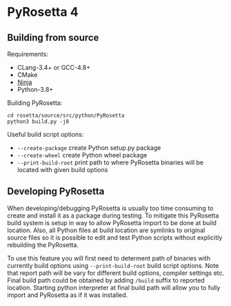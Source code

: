
PyRosetta 4
===========

Building from source
--------------------

Requirements:
* CLang-3.4+ or GCC-4.8+
* CMake
* [Ninja](https://ninja-build.org/)
* Python-3.8+

Building PyRosetta:
```
cd rosetta/source/src/python/PyRosetta
python3 build.py -j8
```

Useful build script options:
* `--create-package` create Python setup.py package
* `--create-wheel` create Python wheel package
* `--print-build-root` print path to where PyRosetta binaries will be located with given build options


Developing PyRosetta
---------------------------
When developing/debugging PyRosetta is usually too time consuming to create and install it as a package during testing. To mitigate this PyRosetta build system is setup in way to allow PyRosetta import to be done at build location. Also, all Python files at build location are symlinks to original source files so it is possible to edit and test Python scripts without explicitly rebuilding the PyRosetta.

To use this feature you will first need to determent path of binaries with currently build options using `--print-build-root` build script options. Note that report path will be vary for different build options, compiler settings etc. Final build path could be obtained by adding `/build` suffix to reported location. Starting python interpreter at final build path will allow you to fully import and PyRosetta as if it was installed.
